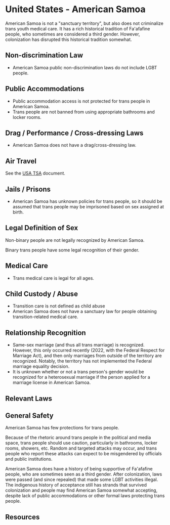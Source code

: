 # United States - American Samoa

American Samoa is not a "sanctuary territory", but also does not criminalize
trans youth medical care.  It has a rich historical tradition of
Fa'afafine people, who sometimes are considered a third gender. However,
colonization has disrupted this historical tradition somewhat.

## Non-discrimination Law

 * American Samoa public non-discrimination laws do not include LGBT people.

## Public Accommodations

 * Public accommodation access is not protected for trans people in American Samoa.
 * Trans people are not banned from using appropriate bathrooms and locker
   rooms.

## Drag / Performance / Cross-dressing Laws

 * American Samoa does not have a drag/cross-dressing law.

## Air Travel

See the [USA TSA](notes/tsa.md) document.

## Jails / Prisons

 * American Samoa has unknown policies for trans people, so it should
   be assumed that trans people may be imprisoned based on sex assigned
   at birth.

## Legal Definition of Sex

Non-binary people are not legally recognized by American Samoa.

Binary trans people have some legal recognition of their gender.

## Medical Care

 * Trans medical care is legal for all ages.

## Child Custody / Abuse

 * Transition care is not defined as child abuse
 * American Samoa does not have a sanctuary law for people obtaining
   transition-related medical care.
 
## Relationship Recognition

 * Same-sex marriage (and thus all trans marriage) is recognized.
   However, this only occurred recently (2022, with the Federal Respect
   for Marriage Act), and then only marriages from outside of the
   territory are recognized.  Notably, the territory has not implemented
   the Federal marriage equality decision.
 * It is unknown whether or not a trans person's gender would be
   recognized for a heterosexual marriage if the person applied for a
   marriage license in American Samoa.

## Relevant Laws

## General Safety

American Samoa has few protections for trans people.

Because of the rhetoric around trans people in the political and media
space, trans people should use caution, particularly in bathrooms,
locker rooms, showers, etc.  Random and targeted attacks may occur, and
trans people who report these attacks can expect to be misgendered by
officials and public institutions.

American Samoa does have a history of being supportive of Fa'afafine
people, who are sometimes seen as a third gender.  After colonization,
laws were passed (and since repealed) that made some LGBT activities
illegal.  The indigenous history of acceptance still has strands that
survived colonization and people may find American Samoa somewhat
accepting, despite lack of public accommodations or other formal laws
protecting trans people.

## Resources

